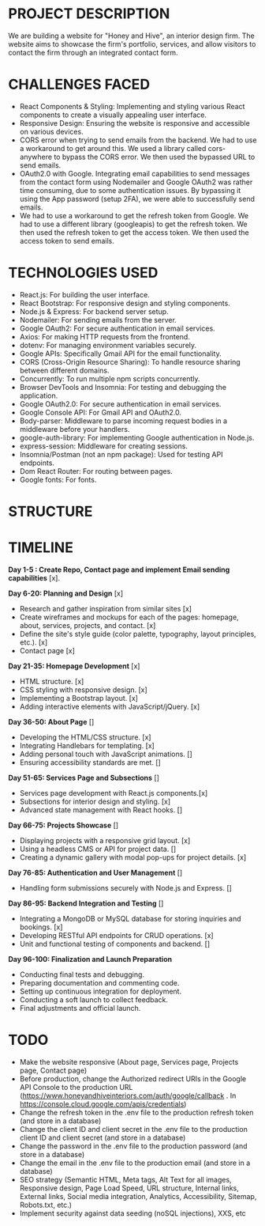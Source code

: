 # PROJECT DESCRIPTION
We are building a website for "Honey and Hive", an interior design firm. The website aims to showcase the firm's portfolio, services, and allow visitors to contact the firm through an integrated contact form.

# CHALLENGES FACED
- React Components & Styling: Implementing and styling various React components to create a visually appealing user interface.
- Responsive Design: Ensuring the website is responsive and accessible on various devices.
- CORS error when trying to send emails from the backend. We had to use a workaround to get around this. We used a library called cors-anywhere to bypass the CORS error. We then used the bypassed URL to send emails.
- OAuth2.0 with Google. Integrating email capabilities to send messages from the contact form using Nodemailer and Google OAuth2 was rather time consuming, due to some authentication issues. By bypassing it using the App password (setup 2FA), we were able to successfully send emails.
- We had to use a workaround to get the refresh token from Google. We had to use a different library (googleapis) to get the refresh token. We then used the refresh token to get the access token. We then used the access token to send emails.

# TECHNOLOGIES USED
- React.js: For building the user interface.
- React Bootstrap: For responsive design and styling components.
- Node.js & Express: For backend server setup.
- Nodemailer: For sending emails from the server.
- Google OAuth2: For secure authentication in email services.
- Axios: For making HTTP requests from the frontend.
- dotenv: For managing environment variables securely.
- Google APIs: Specifically Gmail API for the email functionality.
- CORS (Cross-Origin Resource Sharing): To handle resource sharing between different domains.
- Concurrently: To run multiple npm scripts concurrently.
- Browser DevTools and Insomnia: For testing and debugging the application.
- Google OAuth2.0: For secure authentication in email services.
- Google Console API: For Gmail API and OAuth2.0. 
- Body-parser: Middleware to parse incoming request bodies in a middleware before your handlers.
- google-auth-library: For implementing Google authentication in Node.js.
- express-session: Middleware for creating sessions.
- Insomnia/Postman (not an npm package): Used for testing API endpoints.
- Dom React Router: For routing between pages.
- Google fonts: For fonts. 

# STRUCTURE


# TIMELINE
**Day 1-5 : Create Repo, Contact page and implement Email sending capabilities** [x].

**Day 6-20: Planning and Design** [x]
- Research and gather inspiration from similar sites [x]
- Create wireframes and mockups for each of the pages: homepage, about, services, projects, and contact. [x]
- Define the site's style guide (color palette, typography, layout principles, etc.). [x]
- Contact page [x]

**Day 21-35: Homepage Development** [x]
- HTML structure. [x]
- CSS styling with responsive design. [x]
- Implementing a Bootstrap layout. [x]
- Adding interactive elements with JavaScript/jQuery. [x]

**Day 36-50: About Page** []
- Developing the HTML/CSS structure. [x]
- Integrating Handlebars for templating. [x]
- Adding personal touch with JavaScript animations. []
- Ensuring accessibility standards are met. []

**Day 51-65: Services Page and Subsections** []
- Services page development with React.js components.[x]
- Subsections for interior design and styling. [x]
- Advanced state management with React hooks. []

**Day 66-75: Projects Showcase** []
- Displaying projects with a responsive grid layout. [x]
- Using a headless CMS or API for project data. []
- Creating a dynamic gallery with modal pop-ups for project details. [x]

**Day 76-85: Authentication and User Management** []
- Handling form submissions securely with Node.js and Express. []

**Day 86-95: Backend Integration and Testing** []
- Integrating a MongoDB or MySQL database for storing inquiries and bookings. [x]
- Developing RESTful API endpoints for CRUD operations. [x]
- Unit and functional testing of components and backend. []

**Day 96-100: Finalization and Launch Preparation**
- Conducting final tests and debugging.
- Preparing documentation and commenting code.
- Setting up continuous integration for deployment.
- Conducting a soft launch to collect feedback.
- Final adjustments and official launch.

# TODO
- Make the website responsive (About page, Services page, Projects page, Contact page)
- Before production, change the Authorized redirect URIs in the Google API Console to the production URL (https://www.honeyandhiveinteriors.com/auth/google/callback . In https://console.cloud.google.com/apis/credentials)
- Change the refresh token in the .env file to the production refresh token (and store in a database)
- Change the client ID and client secret in the .env file to the production client ID and client secret (and store in a database)
- Change the password in the .env file to the production password (and store in a database)
- Change the email in the .env file to the production email (and store in a database)
- SEO strategy (Semantic HTML, Meta tags, Alt Text for all images, Responsive design, Page Load Speed, URL structure, Internal links, External links, Social media integration, Analytics, Accessibility, Sitemap, Robots.txt, etc.)
- Implement security against data seeding (noSQL injections), XXS, etc
